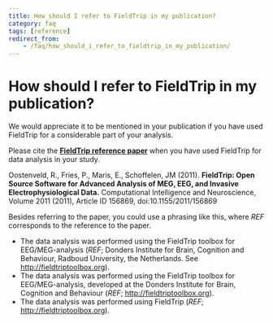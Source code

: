 ```yaml
---
title: How should I refer to FieldTrip in my publication?
category: faq
tags: [reference]
redirect_from:
    - /faq/how_should_i_refer_to_fieldtrip_in_my_publication/
---
```


# How should I refer to FieldTrip in my publication?

We would appreciate it to be mentioned in your publication if you have used FieldTrip for a considerable part of your analysis.

Please cite the **[FieldTrip reference paper](http://www.hindawi.com/journals/cin/2011/156869/)** when you have used FieldTrip for data analysis in your study.

Oostenveld, R., Fries, P., Maris, E., Schoffelen, JM (2011). **FieldTrip: Open Source Software for Advanced Analysis of MEG, EEG, and Invasive Electrophysiological Data.** Computational Intelligence and Neuroscience, Volume 2011 (2011), Article ID 156869, doi:10.1155/2011/156869

Besides referring to the paper, you could use a phrasing like this, where _REF_ corresponds to the reference to the paper.

- The data analysis was performed using the FieldTrip toolbox for EEG/MEG-analysis (_REF_; Donders Institute for Brain, Cognition and Behaviour, Radboud University, the Netherlands. See <http://fieldtriptoolbox.org>).
- The data analysis was performed using the FieldTrip toolbox for EEG/MEG-analysis, developed at the Donders Institute for Brain, Cognition and Behaviour (_REF_; <http://fieldtriptoolbox.org>).
- The data analysis was performed using FieldTrip (_REF_; <http://fieldtriptoolbox.org>).
